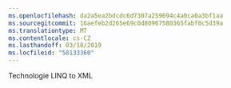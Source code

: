```yaml
---
ms.openlocfilehash: da2a5ea2bdcdc6d7307a259694c4a0ca0a3bf1aa
ms.sourcegitcommit: 16aefeb2d265e69c0d80967580365fabf0c5d39a
ms.translationtype: MT
ms.contentlocale: cs-CZ
ms.lasthandoff: 03/18/2019
ms.locfileid: "58133360"
---
```

Technologie LINQ to XML